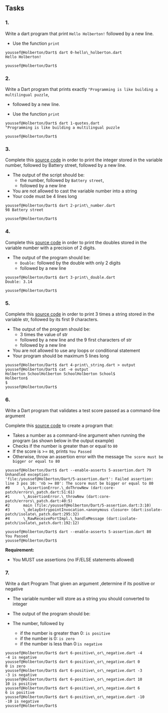 ## Tasks

### 1.

Write a dart program that print `Hello Holberton!` followed by a new line.

*   Use the function `print`
```
youssef@Holberton/Dart$ dart 0-hello\_holberton.dart
Hello Holberton!

youssef@Holberton/Dart$
```
  

### 2.

Write a Dart program that prints exactly `"Programming is like building a multilingual puzzle`,

*   followed by a new line.
    
*   Use the function `print`
    
```
youssef@Holberton/Dart$ dart 1-quotes.dart
"Programming is like building a multilingual puzzle

youssef@Holberton/Dart$
```
  

### 3.

Complete this [source code](/rltoken/p5XNTpuWaqbIsOuJSGYOxg "source code") in order to print the integer stored in the variable number, followed by Battery street, followed by a new line.

*   The output of the script should be:
    *   the number, followed by `Battery street`,
    *   followed by a new line
*   You are not allowed to cast the variable number into a string
*   Your code must be 4 lines long
```
youssef@Holberton/Dart$ dart 2-print\_number.dart
98 Battery street

youssef@Holberton/Dart$
```
  

### 4.

Complete this [source code](/rltoken/gfSsUGZENvzTxTL4-XQtVQ " source code") in order to print the doubles stored in the variable number with a precision of 2 digits.

*   The output of the program should be:
    *   `Double:` followed by the double with only 2 digits
    *   followed by a new line
```
youssef@Holberton/Dart$ dart 3-print\_double.dart
Double: 3.14

youssef@Holberton/Dart$
```
  

### 5.

Complete this [source code](/rltoken/WoBtS9BwrpnBtyvHzgkYBw "source code") in order to print 3 times a string stored in the variable str, followed by its first 9 characters.

*   The output of the program should be:
    *   3 times the value of str
    *   followed by a new line and the 9 first characters of str
    *   followed by a new line
*   You are not allowed to use any loops or conditional statement
*   Your program should be maximum 5 lines long
```
youssef@Holberton/Dart$ dart 4-print\_string.dart > output 
youssef@Holberton/Dart$ cat -e output
Holberton SchoolHolberton SchoolHolberton School$
Holberton$
$
youssef@Holberton/Dart$
```
  

### 6.

Write a Dart program that validates a test score passed as a command-line argument

Complete this [source code](/rltoken/W-9UbIaeSkYuGUTn2CLZ8A "source code") to create a program that:

*   Takes a number as a command-line argument when running the program (as shown below in the output example)
*   Checks if the number is greater than or equal to `80`
*   If the score is >= `80`, prints `You Passed`
*   Otherwise, throw an assertion error with the message `The score must be bigger or equal to 80`

  
```
youssef@Holberton/Dart$ dart --enable-asserts 5-assertion.dart 79
Unhandled exception:
'file:/youssef@Holberton/Dart/5-assertion.dart': Failed assertion: line 3 pos 10: 'nb >= 80': The score must be bigger or equal to 80
#0      \_AssertionError.\_doThrowNew (dart:core-patch/errors\_patch.dart:51:61)
#1      \_AssertionError.\_throwNew (dart:core-patch/errors\_patch.dart:40:5)
#2      main (file:/youssef@Holberton/Dart/5-assertion.dart:3:10)
#3      \_delayEntrypointInvocation.<anonymous closure> (dart:isolate-patch/isolate\_patch.dart:295:32)
#4      \_RawReceivePortImpl.\_handleMessage (dart:isolate-patch/isolate\_patch.dart:192:12)

youssef@Holberton/Dart$ dart --enable-asserts 5-assertion.dart 80
You Passed
youssef@Holberton/Dart$
```
  

**Requirement:**

*   You MUST use assertions (no IF/ELSE statements allowed)

  

### 7.

Write a dart Program That given an argument ,determine if its positive or negative

*   The variable number will store as a string you should converted to integer
*   The output of the program should be:
*   The number, followed by
    
    *   if the number is greater than 0: `is positive`
    *   if the number is 0: `is zero`
    *   if the number is less than 0:`is negative`
```
youssef@Holberton/Dart$ dart 6-positive\_or\_negative.dart -4
-4 is negative
youssef@Holberton/Dart$ dart 6-positive\_or\_negative.dart 0
0 is zero
youssef@Holberton/Dart$ dart 6-positive\_or\_negative.dart -3
-3 is negative
youssef@Holberton/Dart$ dart 6-positive\_or\_negative.dart 10
10 is positive
youssef@Holberton/Dart$ dart 6-positive\_or\_negative.dart 6
6 is positive
youssef@Holberton/Dart$ dart 6-positive\_or\_negative.dart -10
-10 is negative
youssef@Holberton/Dart$
```